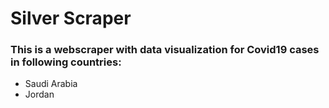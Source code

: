 # Silver Scraper
### This is a webscraper with data visualization for Covid19 cases in following countries:
- Saudi Arabia
- Jordan
